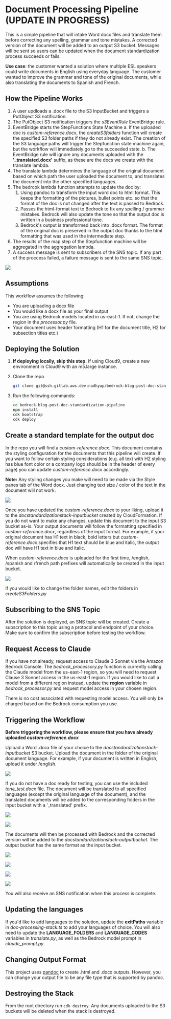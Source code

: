 # Document Processing Pipeline (UPDATE IN PROGRESS)

This is a simple pipeline that will intake Word docx files and translate them before correcting any spelling, grammar and tone mistakes. A corrected version of the document will be added to an output S3 bucket. Messages will be sent so users can be updated when the document standardization process succeeds or fails. 

**Use case**: the customer wanted a solution where multiple ESL speakers could write documents in English using everyday language. The customer wanted to improve the grammar and tone of the original documents, while also translating the documents to Spanish and French.

## How the Pipeline Works
1. A user updloads a .docx file to the S3 InputBucket and triggers a PutObject S3 notification.
2. The PutObject S3 notification triggers the *s3EventRule* EventBridge rule.
3. EventBridge starts the StepFunctions State Machine
    a. If the uploaded doc is _custom-reference.docx_, the _createS3folders_ function will create the specified S3 folder paths if they do not already exist. The creation of the S3 language paths will trigger the Stepfunction state machine again, but the workflow will immediately go to the succeeded state.
    b. The EventBridge rule will ignore any documents uploaded with the **'_translated.docx'** suffix, as these are the docs we create with the translate lambda.
4. The translate lambda determines the language of the original document based on which path the user uploaded the document to, and translates the document into the other specified languages.
5. The bedrcok lambda function attempts to update the doc by:
    1. Using pandoc to transform the input word doc to html format. This keeps the formatting of the pictures, bullet points etc. so that the format of the doc is not changed after the text is passed to Bedrock.
    2. Passes the html-format text to Bedrock to fix any spelling / grammar mistakes. Bedrock will also update the tone so that the output doc is written in a business professional tone.
    3. Bedrock's output is transformed back into .docx format. The format of the original doc is preserved in the output doc thanks to the html formatting that was used in the intermediate step.
6. The results of the map step of the Stepfunction machine will be aggregated in the aggregation lambda.
7. A success message is sent to subscribers of the SNS topic. If any part of the proccess failed, a failure message is sent to the same SNS topic.

![](pictures/arch.png)

## Assumptions
This workflow assumes the following:
* You are uploading a docx file
* You would like a docx file as your final output
* You are using Bedrock models located in us-east-1. If not, change the region in the _processor.py_ file.
* Your document uses header formatting (H1 for the document title, H2 for subsection titles etc.) 

## Deploying the Solution
1. **If deploying locally, skip this step.** If using Cloud9, create a new environment in Cloud9 with an m5.large instance.
2. Clone the repo
    ```bash
    git clone git@ssh.gitlab.aws.dev:nadhyap/bedrock-blog-post-doc-standardization-pipeline.git
    ```
3. Run the following commands: 

    ```bash
    cd bedrock-blog-post-doc-standardization-pipeline
    npm install
    cdk bootstrap
    cdk deploy
    ```

## Create a standard template for the output doc
In the repo you will find a _custom-reference.docx_. This document contains the styling configuration for the documents that this pipeline will create. If you want to follow certain styling considerations (e.g. all text with H2 styling has blue font color or a company logo should be in the header of every page) you can update _custom-reference.docx_ accordingly. 

**Note:** Any styling changes you make will need to be made via the Style panes tab of the Word docx. Just changing text size / color of the text in the document will not work. 

![](pictures/style_tab.png)

Once you have updated the _custom-reference.docx_ to your liking, upload it to the *docstandardizationstack-inputbucket* created by CloudFormation. If you do not want to make any changes, update this document to the input S3 bucket as-is. Your output documents will follow the formatting specified in _custom-reference.docx_, regardless of the input format. For example, if your original document has H1 text in black, bold letters but _custom-reference.docx_ specifies that H1 text should be blue and italic, the output doc will have H1 text in blue and italic.

When _custom-reference.docx_ is uploaded for the first time, /english, /spanish and /french path prefixes will automatically be created in the input bucket.

![](pictures/input_bucket.png)

If you would like to change the folder names, edit the folders in _createS3Folders.py_

## Subscribing to the SNS Topic
After the solution is deployed, an SNS topic will be created. Create a subscription to this topic using a protocol and endpoint of your choice. Make sure to confirm the subscription before testing the workflow.

## Request Access to Claude
If you have not already, request access to Claude 3 Sonnet via the Amazon Bedrock Console. The *bedrock_processory.py* function is currently calling the Claude model from the us-east-1 region, so you will need to request Clause 3 Sonnet access in the us-east-1 region. If you would like to call a model from a different region instead, update the **region** variable in *bedrock_processor.py* and request model access in your chosen region.

There is no cost associated with requesting model access. You will only be charged based on the Bedrock consumption you use.

## Triggering the Workflow
**Before triggering the workflow, please ensure that you have already uploaded *custom-reference.docx***

Upload a Word .docx file of your choice to the _docstandardizationstack-inputbucket_ S3 bucket. Upload the document in the folder of the original document language. For example, if your document is written in English, upload it under /english.

![](pictures/upload_tone_test.png)

If you do not have a doc ready for testing, you can use the included *tone_test.docx* file. The document will be translated to all specified languages (except the original language of the document), and the translated documents will be added to the corresponding folders in the input bucket with a '_translated' prefix. 

![](pictures/translated_doc.png)

![](pictures/spanish_translation.png)


The documents will then be processed with Bedrock and the corrected version will be added to the _docstandardizationstack-outputbucket_. The output bucket has the same format as the input bucket.

![](pictures/output_bucket.png)

![](pictures/english.png)

![](pictures/french.png)

![](pictures/spanish.png)


You will also receive an SNS notification when this process is complete.


## Updating the languages
If you'd like to add languages to the solution, update the __exitPaths__ variable in _doc-processing-stack.ts_ to add your languages of choice. You will also need to update the __LANGUAGE_FOLDERS__ and __LANGUAGE_CODES__ variables in _translate.py_, as well as the Bedrock model prompt in *claude_prompt.py*.

## Changing Output Format
This project uses [pandoc](https://pandoc.org/) to create .html and .docx outputs. However, you can change your output file to be any file type that is supported by pandoc.

## Destroying the Stack
From the root directory run ```cdk destroy```. Any documents uploaded to the S3 buckets will be deleted when the stack is destroyed.
